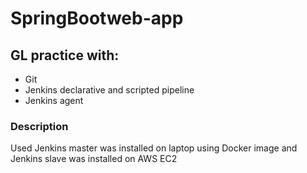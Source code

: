 # SpringBootweb-app

## GL practice with:
- Git
- Jenkins declarative and scripted pipeline
- Jenkins agent

### Description
Used Jenkins master was installed on laptop using Docker image and Jenkins slave was installed on AWS EC2
